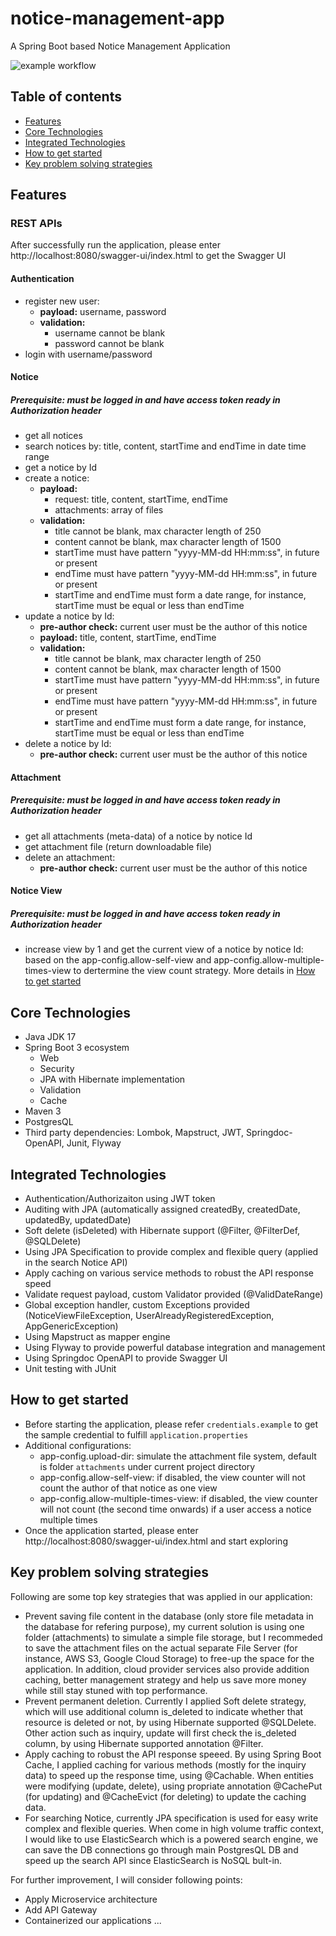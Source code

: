 # notice-management-app
A Spring Boot based Notice Management Application

![example workflow](https://github.com/phatnt99/notice-management-app/actions/workflows/maven.yml/badge.svg)
## Table of contents
- [Features](#features)
- [Core Technologies](#core-technoloies)
- [Integrated Technologies](#integrated-technologies)
- [How to get started](#how-to-get-started)
- [Key problem solving strategies](#key-problem-solving-strategies)

<a id="features"></a>
## Features
### REST APIs
After successfully run the application, please enter http://localhost:8080/swagger-ui/index.html to get the Swagger UI
#### Authentication
- register new user:
  * **payload:** username, password
  * **validation:**
    - username cannot be blank
    - password cannot be blank
- login with username/password
#### Notice
##### Prerequisite: must be logged in and have access token ready in Authorization header
- get all notices
- search notices by: title, content, startTime and endTime in date time range
- get a notice by Id
- create a notice:
    * **payload:**
        - request: title, content, startTime, endTime
        - attachments: array of files
    * **validation:**
        - title cannot be blank, max character length of 250
        - content cannot be blank, max character length of 1500
        - startTime must have pattern "yyyy-MM-dd HH:mm:ss", in future or present
        - endTime must have pattern "yyyy-MM-dd HH:mm:ss", in future or present
        - startTime and endTime must form a date range, for instance, startTime must be equal or less than endTime
- update a notice by Id:
    * **pre-author check:** current user must be the author of this notice
    * **payload:** title, content, startTime, endTime
    * **validation:**
        - title cannot be blank, max character length of 250
        - content cannot be blank, max character length of 1500
        - startTime must have pattern "yyyy-MM-dd HH:mm:ss", in future or present
        - endTime must have pattern "yyyy-MM-dd HH:mm:ss", in future or present
        - startTime and endTime must form a date range, for instance, startTime must be equal or less than endTime
- delete a notice by Id:
    * **pre-author check:** current user must be the author of this notice
#### Attachment
##### Prerequisite: must be logged in and have access token ready in Authorization header
- get all attachments (meta-data) of a notice by notice Id
- get attachment file (return downloadable file)
- delete an attachment:
  * **pre-author check:** current user must be the author of this notice
#### Notice View
##### Prerequisite: must be logged in and have access token ready in Authorization header
- increase view by 1 and get the current view of a notice by notice Id: based on the app-config.allow-self-view and app-config.allow-multiple-times-view to dertermine the view count strategy. More details in [How to get started](#How-to-get-started)

<a id="core-technoloies"></a>
## Core Technologies
- Java JDK 17
- Spring Boot 3 ecosystem
  + Web
  + Security
  + JPA with Hibernate implementation
  + Validation
  + Cache
- Maven 3
- PostgresQL
- Third party dependencies: Lombok, Mapstruct, JWT, Springdoc-OpenAPI, Junit, Flyway

<a id="integrated-technologies"></a>
## Integrated Technologies
- Authentication/Authorizaiton using JWT token
- Auditing with JPA (automatically assigned createdBy, createdDate, updatedBy, updatedDate)
- Soft delete (isDeleted) with Hibernate support (@Filter, @FilterDef, @SQLDelete)
- Using JPA Specification to provide complex and flexible query (applied in the search Notice API)
- Apply caching on various service methods to robust the API response speed
- Validate request payload, custom Validator provided (@ValidDateRange)
- Global exception handler, custom Exceptions provided (NoticeViewFileException, UserAlreadyRegisteredException, AppGenericException)
- Using Mapstruct as mapper engine
- Using Flyway to provide powerful database integration and management
- Using Springdoc OpenAPI to provide Swagger UI
- Unit testing with JUnit

<a id="how-to-get-started"></a>
## How to get started
- Before starting the application, please refer `credentials.example` to get the sample credential to fulfill `application.properties`
- Additional configurations:
  + app-config.upload-dir: simulate the attachment file system, default is folder `attachments` under current project directory
  + app-config.allow-self-view: if disabled, the view counter will not count the author of that notice as one view
  + app-config.allow-multiple-times-view: if disabled, the view counter will not count (the second time onwards) if a user access a notice multiple times
- Once the application started, please enter http://localhost:8080/swagger-ui/index.html and start exploring

<a id="key-problem-solving-strategies"></a>
## Key problem solving strategies
Following are some top key strategies that was applied in our application:
- Prevent saving file content in the database (only store file metadata in the database for refering purpose), my current solution is using one folder (attachments) to simulate a simple file storage, but I recommeded to save the attachment files on the actual separate File Server (for instance, AWS S3, Google Cloud Storage) to free-up the space for the application. In addition, cloud provider services also provide addition caching, better management strategy and help us save more money while still stay stuned with top performance.
- Prevent permanent deletion. Currently I applied Soft delete strategy, which will use additional column is_deleted to indicate whether that resource is deleted or not, by using Hibernate supported @SQLDelete. Other action such as inquiry, update will first check the is_deleted column, by using Hibernate supported annotation @Filter.
- Apply caching to robust the API response speeed. By using Spring Boot Cache, I applied caching for various methods (mostly for the inquiry data) to speed up the response time, using @Cachable. When entities were modifying (update, delete), using propriate annotation @CachePut (for updating) and @CacheEvict (for deleting) to update the caching data.
- For searching Notice, currently JPA specification is used for easy write complex and flexible queries. When come in high volume traffic context, I would like to use ElasticSearch which is a powered search engine, we can save the DB connections go through main PostgresQL DB and speed up the search API since ElasticSearch is NoSQL bult-in.

For further improvement, I will consider following points:
- Apply Microservice architecture
- Add API Gateway
- Containerized our applications
...
  

